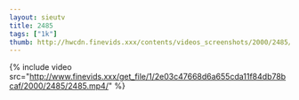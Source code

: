 ```yaml
--- 
layout: sieutv
title: 2485
tags: ["1k"]
thumb: http://hwcdn.finevids.xxx/contents/videos_screenshots/2000/2485/preview.mp4.jpg
---
```

{% include video src="http://www.finevids.xxx/get_file/1/2e03c47668d6a655cda11f84db78bcaf/2000/2485/2485.mp4/" %} 
